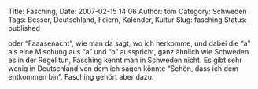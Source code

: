 Title: Fasching,
Date: 2007-02-15 14:06
Author: tom
Category: Schweden
Tags: Besser, Deutschland, Feiern, Kalender, Kultur
Slug: fasching
Status: published

oder “Faaasenacht”, wie man da sagt, wo ich herkomme, und dabei die “a”
als eine Mischung aus “a” und “o” ausspricht, ganz ähnlich wie Schweden
es in der Regel tun, Fasching kennt man in Schweden nicht. Es gibt sehr
wenig in Deutschland von dem ich sagen könnte “Schön, dass ich dem
entkommen bin”. Fasching gehört aber dazu.

